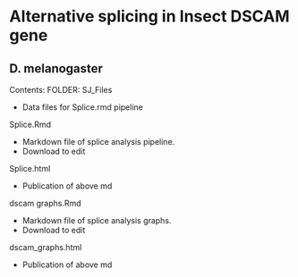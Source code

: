 # Alternative splicing in Insect DSCAM gene
## D. melanogaster

Contents:
FOLDER: SJ_Files
 - Data files for Splice.rmd pipeline

Splice.Rmd
 - Markdown file of splice analysis pipeline.
 - Download to edit

Splice.html
 - Publication of above md

dscam graphs.Rmd
 - Markdown file of splice analysis graphs.
 - Download to edit

dscam_graphs.html
 - Publication of above md
